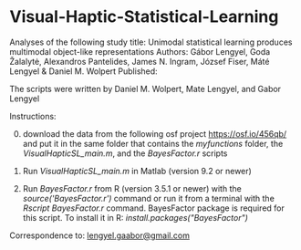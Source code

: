 # Visual-Haptic-Statistical-Learning

Analyses of the following study
title: Unimodal statistical learning produces multimodal object-like representations
Authors: Gábor Lengyel, Goda Žalalytė, Alexandros Pantelides, James N. Ingram, József Fiser, Máté Lengyel & Daniel M. Wolpert
Published: 

The scripts were written by Daniel M. Wolpert, Mate Lengyel, and Gabor Lengyel


Instructions:

0. download the data from the following osf project https://osf.io/456qb/ and put it in the same folder that contains the *myfunctions* folder, the *VisualHapticSL_main.m*, and the *BayesFactor.r* scripts

1. Run *VisualHapticSL_main.m* in Matlab (version 9.2 or newer)

2. Run *BayesFactor.r* from R (version 3.5.1 or newer) with the *source('BayesFactor.r')* command or run it from a terminal with the *Rscript BayesFactor.r* command.
BayesFactor package is required for this script. To install it in R: *install.packages("BayesFactor")*

Correspondence to: lengyel.gaabor@gmail.com
